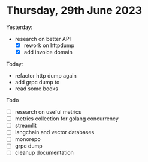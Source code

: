 # Thursday, 29th June 2023

Yesterday:
- research on better API
	- [x] rework on httpdump
	- [x] add invoice domain

Today:
- refactor http dump again
- add grpc dump to
- read some books


Todo
- [ ] research on useful metrics
- [ ] metrics collection for golang concurrency
- [ ] streamlit
- [ ] langchain and vector databases
- [ ] monorepo
- [ ] grpc dump
- [ ] cleanup documentation
